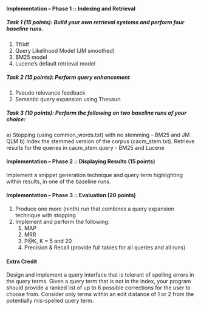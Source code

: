 #### Implementation – Phase 1 :: Indexing and Retrieval

##### Task 1 (15 points): Build your own retrieval systems and perform four baseline runs.
1. Tf/idf
2. Query Likelihood Model (JM smoothed)
3. BM25 model
4. Lucene’s default retrieval model

##### Task 2 (15 points): Perform query enhancement
1. Pseudo relevance feedback
2. Semantic query expansion using Thesauri

##### Task 3 (10 points): Perform the following on two baseline runs of your choice:
a) Stopping (using common_words.txt) with no stemming - BM25 and JM QLM
b) Index the stemmed version of the corpus (cacm_stem.txt). 
Retrieve results for the queries in cacm_stem.query - BM25 and Lucene

#### Implementation – Phase 2 :: Displaying Results (15 points)
Implement a snippet generation technique and query term highlighting within results, in one of the baseline runs.

#### Implementation – Phase 3 :: Evaluation (20 points)

1. Produce one more (ninth) run that combines a query expansion technique with stopping
2. Implement and perform the following:
    1. MAP
    2. MRR
    3. P@K, K = 5 and 20
    4. Precision & Recall (provide full tables for all queries and all runs)

#### Extra Credit
Design and implement a query interface that is tolerant of spelling errors in the query terms. Given a query term 
that is not in the index, your program should provide a ranked list of up to 6 possible corrections for the user 
to choose from. Consider only terms within an edit distance of 1 or 2 from the potentially mis-spelled query term. 